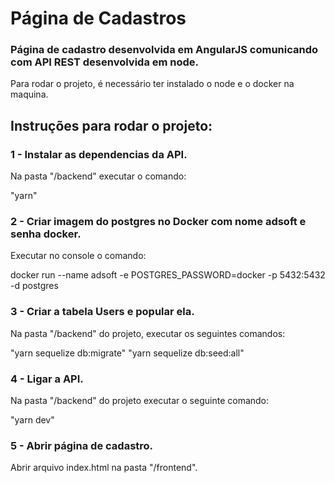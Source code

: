 # Página de Cadastros

### Página de cadastro desenvolvida em AngularJS comunicando com API REST desenvolvida em node.

 Para rodar o projeto, é necessário ter instalado o node e o docker na maquina.


## Instruções para rodar o projeto:

### 1 - Instalar as dependencias da API.

Na pasta "/backend" executar o comando:

"yarn"

### 2 - Criar imagem do postgres no Docker com nome adsoft e senha docker. 

Executar no console o comando: 

docker run --name adsoft -e POSTGRES_PASSWORD=docker -p 5432:5432 -d postgres

### 3 - Criar a tabela Users e popular ela.

Na pasta "/backend" do projeto, executar os seguintes comandos:

"yarn sequelize db:migrate"
"yarn sequelize db:seed:all"

### 4 - Ligar a API.

Na pasta "/backend" do projeto executar o seguinte comando:

"yarn dev"

### 5 - Abrir página de cadastro.

Abrir arquivo index.html na pasta "/frontend".
